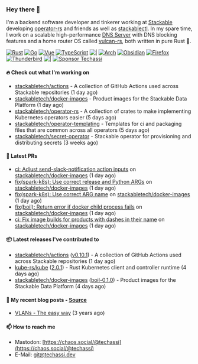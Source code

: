 ### Hey there 👋

I'm a backend software developer and tinkerer working at [Stackable][stackable] developing
[operator-rs][op-rs] and friends as well as [stackablectl][sctl]. In my spare time, I work
on a scalable high-performance [DNS Server][portal] with DNS blocking features and a home
router OS called [vulcan-rs][vulcan], both written in pure Rust 🦀.

[sctl]: https://github.com/stackabletech/stackable-cockpit
[op-rs]: https://github.com/stackabletech/operator-rs
[stackable]: https://github.com/stackabletech
[portal]: https://github.com/portal-rs/portal
[vulcan]: https://github.com/vulcan-rs

[![Rust](https://img.shields.io/badge/-Rust-141414?style=flat&logo=rust&logoColor=%23f97f39)](https://www.rust-lang.org/)
[![Go](https://img.shields.io/badge/-Go-141414?style=flat&logo=go&logoColor=%23f97f39)](https://go.dev/)
[![Vue](https://img.shields.io/badge/-Vue-141414?style=flat&logo=vuedotjs&logoColor=%23f97f39)](https://vuejs.org/)
[![TypeScript](https://img.shields.io/badge/-TypeScript-141414?style=flat&logo=typescript&logoColor=%23f97f39)](https://www.typescriptlang.org/)
![|](https://img.shields.io/badge/-%7C-141414?style=flat&logoColor=%23f97f39)
[![Arch](https://img.shields.io/badge/-Arch-141414?style=flat&logo=archlinux&logoColor=%23f97f39)](https://archlinux.org/)
[![Obsidian](https://img.shields.io/badge/-Obsidian-141414?style=flat&logo=obsidian&logoColor=%23f97f39)](https://obsidian.md/)
[![Firefox](https://img.shields.io/badge/-Firefox-141414?style=flat&logo=firefox&logoColor=%23f97f39)](https://www.mozilla.org/en-US/firefox/new/)
[![Thunderbird](https://img.shields.io/badge/-Thunderbird-141414?style=flat&logo=thunderbird&logoColor=%23f97f39)](https://www.thunderbird.net/en-US/)
![|](https://img.shields.io/badge/-%7C-141414?style=flat&logoColor=%23f97f39)
[![Sponsor Techassi](https://img.shields.io/badge/-Sponsor-141414?style=flat&logo=github&logoColor=%23f97f39)](https://github.com/sponsors/Techassi)

#### 🔥 Check out what I'm working on


- [stackabletech/actions](https://github.com/stackabletech/actions) - A collection of GitHub Actions used across Stackable repositories (1 day ago)
- [stackabletech/docker-images](https://github.com/stackabletech/docker-images) - Product images for the Stackable Data Platform (1 day ago)
- [stackabletech/operator-rs](https://github.com/stackabletech/operator-rs) - A collection of crates to make implementing Kubernetes operators easier (5 days ago)
- [stackabletech/operator-templating](https://github.com/stackabletech/operator-templating) - Templates for ci and packaging files that are common across all operators (5 days ago)
- [stackabletech/secret-operator](https://github.com/stackabletech/secret-operator) - Stackable operator for provisioning and distributing secrets (3 weeks ago)

#### 🧪 Latest PRs


- [ci: Adjust send-slack-notification action inputs](https://github.com/stackabletech/docker-images/pull/1257) on [stackabletech/docker-images](https://github.com/stackabletech/docker-images) (1 day ago)
- [fix(spark-k8s): Use correct release and Python ARGs](https://github.com/stackabletech/docker-images/pull/1256) on [stackabletech/docker-images](https://github.com/stackabletech/docker-images) (1 day ago)
- [fix(spark-k8s): Use correct ARG name](https://github.com/stackabletech/docker-images/pull/1254) on [stackabletech/docker-images](https://github.com/stackabletech/docker-images) (1 day ago)
- [fix(boil): Return error if docker child process fails](https://github.com/stackabletech/docker-images/pull/1252) on [stackabletech/docker-images](https://github.com/stackabletech/docker-images) (1 day ago)
- [ci: Fix image builds for products with dashes in their name](https://github.com/stackabletech/docker-images/pull/1251) on [stackabletech/docker-images](https://github.com/stackabletech/docker-images) (1 day ago)

#### 📦 Latest releases I've contributed to


- [stackabletech/actions](https://github.com/stackabletech/actions/releases/tag/v0.10.1) ([v0.10.1](https://github.com/stackabletech/actions/releases/tag/v0.10.1)) - A collection of GitHub Actions used across Stackable repositories (1 day ago)
- [kube-rs/kube](https://github.com/kube-rs/kube/releases/tag/2.0.1) ([2.0.1](https://github.com/kube-rs/kube/releases/tag/2.0.1)) - Rust Kubernetes client and controller runtime (4 days ago)
- [stackabletech/docker-images](https://github.com/stackabletech/docker-images/releases/tag/boil-0.1.0) ([boil-0.1.0](https://github.com/stackabletech/docker-images/releases/tag/boil-0.1.0)) - Product images for the Stackable Data Platform (4 days ago)

#### 📜 My recent blog posts - [Source](https://github.com/Techassi/page)


- [VLANs - The easy way](https://techassi.dev/posts/vlans-the-easy-way/) (3 years ago)

#### 📫 How to reach me

- Mastodon: [https://chaos.social/@techassi](https://chaos.social/@techassi)
- E-Mail: git@techassi.dev
